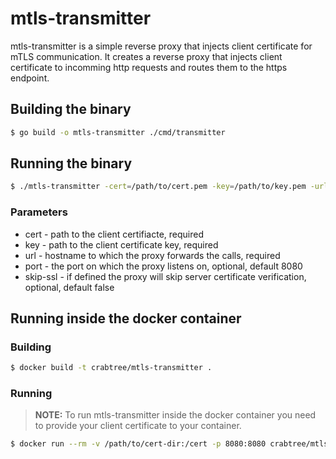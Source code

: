 # mtls-transmitter

mtls-transmitter is a simple reverse proxy that injects client certificate for mTLS communication. It creates a reverse proxy that injects client certificate to incomming http requests and routes them to the https endpoint.

## Building the binary

```bash
$ go build -o mtls-transmitter ./cmd/transmitter
```

## Running the binary

```bash
$ ./mtls-transmitter -cert=/path/to/cert.pem -key=/path/to/key.pem -url=desired.host.com [-port=8080] [-skip-ssl]
```

### Parameters

- cert - path to the client certifiacte, required
- key - path to the client certificate key, required
- url - hostname to which the proxy forwards the calls, required
- port - the port on which the proxy listens on, optional, default 8080
- skip-ssl - if defined the proxy will skip server certificate verification, optional, default false

## Running inside the docker container

### Building

```bash
$ docker build -t crabtree/mtls-transmitter .
```

### Running 

>**NOTE:** To run mtls-transmitter inside the docker container you need to provide your client certificate to your container.

```bash
$ docker run --rm -v /path/to/cert-dir:/cert -p 8080:8080 crabtree/mtls-transmitter -cert /cert/cert.pem -key /cert/key.pem -url desired.host.com
```